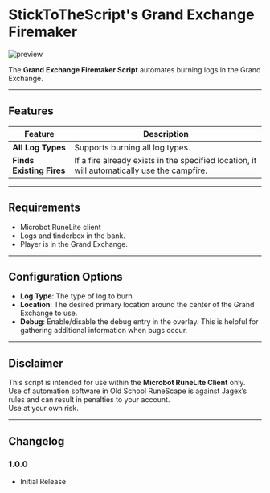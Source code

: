 # StickToTheScript's Grand Exchange Firemaker

![preview](https://oldschool.runescape.wiki/images/Firemaking.gif?97662)

The **Grand Exchange Firemaker Script** automates burning logs in the Grand Exchange.

---

## Features

| Feature                  | Description                                                                                 |
|--------------------------|---------------------------------------------------------------------------------------------|
| **All Log Types**        | Supports burning all log types.                                                             |
| **Finds Existing Fires** | If a fire already exists in the specified location, it will automatically use the campfire. |

---

## Requirements
- Microbot RuneLite client
- Logs and tinderbox in the bank.
- Player is in the Grand Exchange.

---

## Configuration Options
- **Log Type**: The type of log to burn.
- **Location**: The desired primary location around the center of the Grand Exchange to use.
- **Debug**: Enable/disable the debug entry in the overlay. This is helpful for gathering additional information when bugs occur.

---

## Disclaimer
This script is intended for use within the **Microbot RuneLite Client** only.  
Use of automation software in Old School RuneScape is against Jagex’s rules and can result in penalties to your account.  
Use at your own risk.

---

## Changelog

### 1.0.0
- Initial Release